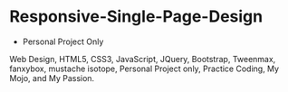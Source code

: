 # Responsive-Single-Page-Design
- Personal Project Only

Web Design, HTML5, CSS3, JavaScript, JQuery, Bootstrap, Tweenmax, fanxybox, mustache isotope, Personal Project only, Practice Coding, My Mojo, and My Passion.
